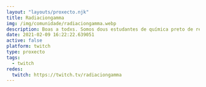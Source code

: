 ```yaml
---
layout: "layouts/proxecto.njk"
title: Radiaciongamma
img: /img/comunidade/radiaciongamma.webp
description: Boas a todxs. Somos dous estudantes de química preto de rematar a carreira. Queremos axudarvos a coñereceres un pouquiño máis do incrible que pode ser a ciencia, e das posibilidades que nos ofrece
date: 2021-02-09 16:22:22.639051
active: false
platform: twitch
type: proxecto
tags:
  - twitch
redes:
  twitch: https://twitch.tv/radiaciongamma
---
```

